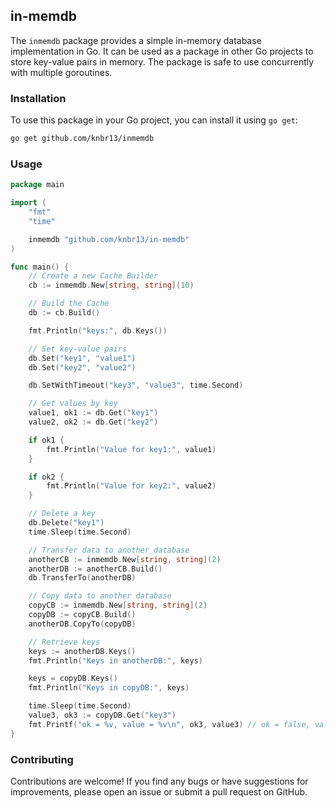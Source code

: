 ## in-memdb

The `inmemdb` package provides a simple in-memory database implementation in Go. It can be used as a package in other Go projects to store key-value pairs in memory. The package is safe to use concurrently with multiple goroutines.

### Installation

To use this package in your Go project, you can install it using `go get`:

```bash
go get github.com/knbr13/inmemdb
```

### Usage

```go
package main

import (
	"fmt"
	"time"

	inmemdb "github.com/knbr13/in-memdb"
)

func main() {
	// Create a new Cache Builder
	cb := inmemdb.New[string, string](10)

	// Build the Cache
	db := cb.Build()

	fmt.Println("keys:", db.Keys())

	// Set key-value pairs
	db.Set("key1", "value1")
	db.Set("key2", "value2")

	db.SetWithTimeout("key3", "value3", time.Second)

	// Get values by key
	value1, ok1 := db.Get("key1")
	value2, ok2 := db.Get("key2")

	if ok1 {
		fmt.Println("Value for key1:", value1)
	}

	if ok2 {
		fmt.Println("Value for key2:", value2)
	}

	// Delete a key
	db.Delete("key1")
	time.Sleep(time.Second)

	// Transfer data to another database
	anotherCB := inmemdb.New[string, string](2)
	anotherDB := anotherCB.Build()
	db.TransferTo(anotherDB)

	// Copy data to another database
	copyCB := inmemdb.New[string, string](2)
	copyDB := copyCB.Build()
	anotherDB.CopyTo(copyDB)

	// Retrieve keys
	keys := anotherDB.Keys()
	fmt.Println("Keys in anotherDB:", keys)

	keys = copyDB.Keys()
	fmt.Println("Keys in copyDB:", keys)

	time.Sleep(time.Second)
	value3, ok3 := copyDB.Get("key3")
	fmt.Printf("ok = %v, value = %v\n", ok3, value3) // ok = false, value =
}
```

### Contributing

Contributions are welcome! 
If you find any bugs or have suggestions for improvements, please open an issue or submit a pull request on GitHub.
